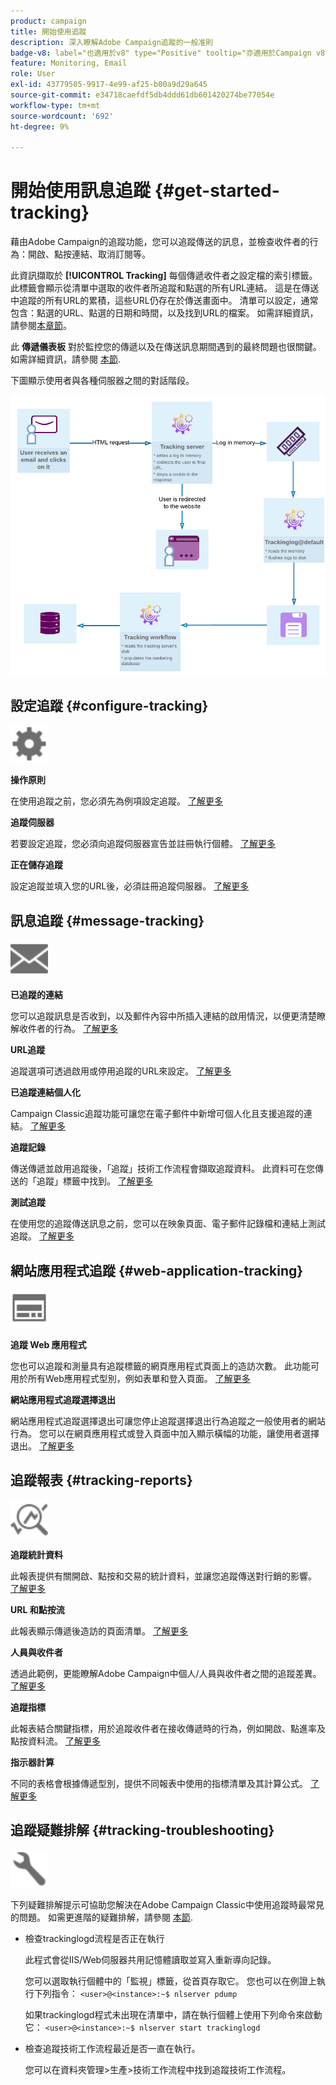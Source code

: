 ```yaml
---
product: campaign
title: 開始使用追蹤
description: 深入瞭解Adobe Campaign追蹤的一般准則
badge-v8: label="也適用於v8" type="Positive" tooltip="亦適用於Campaign v8"
feature: Monitoring, Email
role: User
exl-id: 43779505-9917-4e99-af25-b00a9d29a645
source-git-commit: e34718caefdf5db4ddd61db601420274be77054e
workflow-type: tm+mt
source-wordcount: '692'
ht-degree: 9%

---
```


# 開始使用訊息追蹤 {#get-started-tracking}



藉由Adobe Campaign的追蹤功能，您可以追蹤傳送的訊息，並檢查收件者的行為：開啟、點按連結、取消訂閱等。

此資訊擷取於 **[!UICONTROL Tracking]** 每個傳遞收件者之設定檔的索引標籤。 此標籤會顯示從清單中選取的收件者所追蹤和點選的所有URL連結。 這是在傳送中追蹤的所有URL的累積，這些URL仍存在於傳送畫面中。 清單可以設定，通常包含：點選的URL、點選的日期和時間，以及找到URL的檔案。 如需詳細資訊，請參閱[本章節](../../platform/using/editing-a-profile.md#tracking-tab)。

此 **傳遞儀表板** 對於監控您的傳遞以及在傳送訊息期間遇到的最終問題也很關鍵。 如需詳細資訊，請參閱 [本節](delivery-dashboard.md).

下圖顯示使用者與各種伺服器之間的對話階段。

![](assets/tracking-diagram.png)

## 設定追蹤 {#configure-tracking}

<img src="assets/do-not-localize/icon-configure.svg" width="60px">

**操作原則**

在使用追蹤之前，您必須先為例項設定追蹤。 [了解更多](../../installation/using/deploying-an-instance.md#operating-principle)

**追蹤伺服器**

若要設定追蹤，您必須向追蹤伺服器宣告並註冊執行個體。 [了解更多](../../installation/using/deploying-an-instance.md#tracking-server)

**正在儲存追蹤**

設定追蹤並填入您的URL後，必須註冊追蹤伺服器。 [了解更多](../../installation/using/deploying-an-instance.md#saving-tracking)

## 訊息追蹤 {#message-tracking}

<img src="assets/do-not-localize/icon-message-tracking.svg" width="60px">

**已追蹤的連結**

您可以追蹤訊息是否收到，以及郵件內容中所插入連結的啟用情況，以便更清楚瞭解收件者的行為。 [了解更多](how-to-configure-tracked-links.md)

**URL追蹤**

追蹤選項可透過啟用或停用追蹤的URL來設定。 [了解更多](personalizing-url-tracking.md)

**已追蹤連結個人化**

Campaign Classic追蹤功能可讓您在電子郵件中新增可個人化且支援追蹤的連結。 [了解更多](tracking-personalized-links.md)

**追蹤記錄**

傳送傳遞並啟用追蹤後，「追蹤」技術工作流程會擷取追蹤資料。 此資料可在您傳送的「追蹤」標籤中找到。 [了解更多](accessing-the-tracking-logs.md)

**測試追蹤**

在使用您的追蹤傳送訊息之前，您可以在映象頁面、電子郵件記錄檔和連結上測試追蹤。 [了解更多](testing-tracking.md)

## 網站應用程式追蹤 {#web-application-tracking}

<img src="assets/do-not-localize/icon-web-app.svg" width="60px">

**追蹤 Web 應用程式**

您也可以追蹤和測量具有追蹤標籤的網頁應用程式頁面上的造訪次數。 此功能可用於所有Web應用程式型別，例如表單和登入頁面。 [了解更多](../../web/using/tracking-a-web-application.md)

**網站應用程式追蹤選擇退出**

網站應用程式追蹤選擇退出可讓您停止追蹤選擇退出行為追蹤之一般使用者的網站行為。 您可以在網頁應用程式或登入頁面中加入顯示橫幅的功能，讓使用者選擇退出。 [了解更多](../../web/using/web-application-tracking-opt-out.md)

## 追蹤報表 {#tracking-reports}

<img src="assets/do-not-localize/icon_monitor.svg" width="60px">

**追蹤統計資料**

此報表提供有關開啟、點按和交易的統計資料，並讓您追蹤傳送對行銷的影響。 [了解更多](../../reporting/using/delivery-reports.md#tracking-statistics)

**URL 和點按流**

此報表顯示傳遞後造訪的頁面清單。 [了解更多](../../reporting/using/delivery-reports.md#urls-and-click-streams)

**人員與收件者**

透過此範例，更能瞭解Adobe Campaign中個人/人員與收件者之間的追蹤差異。 [了解更多](../../reporting/using/person-people-recipients.md)

**追蹤指標**

此報表結合關鍵指標，用於追蹤收件者在接收傳遞時的行為，例如開啟、點進率及點按資料流。 [了解更多](../../reporting/using/delivery-reports.md#tracking-indicators)

**指示器計算**

不同的表格會根據傳遞型別，提供不同報表中使用的指標清單及其計算公式。 [了解更多](../../reporting/using/indicator-calculation.md)

## 追蹤疑難排解 {#tracking-troubleshooting}

<img src="assets/do-not-localize/icon-troubleshooting.svg" width="60px">

下列疑難排解提示可協助您解決在Adobe Campaign Classic中使用追蹤時最常見的問題。 如需更進階的疑難排解，請參閱 [本節](tracking-troubleshooting.md).

* 檢查trackinglogd流程是否正在執行

  此程式會從IIS/Web伺服器共用記憶體讀取並寫入重新導向記錄。

  您可以選取執行個體中的「監視」標籤，從首頁存取它。 您也可以在例證上執行下列指令： `<user>@<instance>:~$ nlserver pdump`

  如果trackinglogd程式未出現在清單中，請在執行個體上使用下列命令來啟動它： `<user>@<instance>:~$ nlserver start trackinglogd`

* 檢查追蹤技術工作流程最近是否一直在執行。

  您可以在資料夾管理>生產>技術工作流程中找到追蹤技術工作流程。
